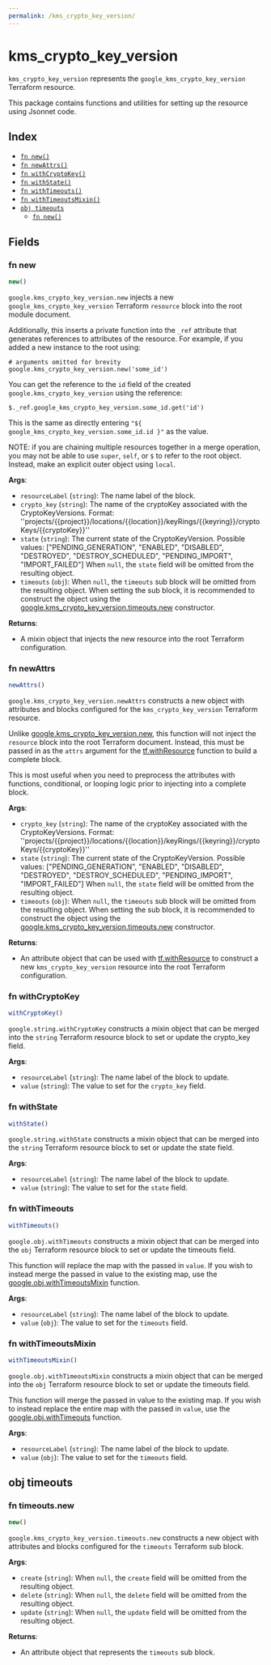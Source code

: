 ```yaml
---
permalink: /kms_crypto_key_version/
---
```


# kms_crypto_key_version

`kms_crypto_key_version` represents the `google_kms_crypto_key_version` Terraform resource.



This package contains functions and utilities for setting up the resource using Jsonnet code.


## Index

* [`fn new()`](#fn-new)
* [`fn newAttrs()`](#fn-newattrs)
* [`fn withCryptoKey()`](#fn-withcryptokey)
* [`fn withState()`](#fn-withstate)
* [`fn withTimeouts()`](#fn-withtimeouts)
* [`fn withTimeoutsMixin()`](#fn-withtimeoutsmixin)
* [`obj timeouts`](#obj-timeouts)
  * [`fn new()`](#fn-timeoutsnew)

## Fields

### fn new

```ts
new()
```


`google.kms_crypto_key_version.new` injects a new `google_kms_crypto_key_version` Terraform `resource`
block into the root module document.

Additionally, this inserts a private function into the `_ref` attribute that generates references to attributes of the
resource. For example, if you added a new instance to the root using:

    # arguments omitted for brevity
    google.kms_crypto_key_version.new('some_id')

You can get the reference to the `id` field of the created `google.kms_crypto_key_version` using the reference:

    $._ref.google_kms_crypto_key_version.some_id.get('id')

This is the same as directly entering `"${ google_kms_crypto_key_version.some_id.id }"` as the value.

NOTE: if you are chaining multiple resources together in a merge operation, you may not be able to use `super`, `self`,
or `$` to refer to the root object. Instead, make an explicit outer object using `local`.

**Args**:
  - `resourceLabel` (`string`): The name label of the block.
  - `crypto_key` (`string`): The name of the cryptoKey associated with the CryptoKeyVersions.
Format: &#39;&#39;projects/{{project}}/locations/{{location}}/keyRings/{{keyring}}/cryptoKeys/{{cryptoKey}}&#39;&#39;
  - `state` (`string`): The current state of the CryptoKeyVersion. Possible values: [&#34;PENDING_GENERATION&#34;, &#34;ENABLED&#34;, &#34;DISABLED&#34;, &#34;DESTROYED&#34;, &#34;DESTROY_SCHEDULED&#34;, &#34;PENDING_IMPORT&#34;, &#34;IMPORT_FAILED&#34;] When `null`, the `state` field will be omitted from the resulting object.
  - `timeouts` (`obj`):  When `null`, the `timeouts` sub block will be omitted from the resulting object. When setting the sub block, it is recommended to construct the object using the [google.kms_crypto_key_version.timeouts.new](#fn-kms_crypto_key_versiontimeoutsnew) constructor.

**Returns**:
- A mixin object that injects the new resource into the root Terraform configuration.


### fn newAttrs

```ts
newAttrs()
```


`google.kms_crypto_key_version.newAttrs` constructs a new object with attributes and blocks configured for the `kms_crypto_key_version`
Terraform resource.

Unlike [google.kms_crypto_key_version.new](#fn-kms_crypto_key_versionnew), this function will not inject the `resource`
block into the root Terraform document. Instead, this must be passed in as the `attrs` argument for the
[tf.withResource](https://github.com/tf-libsonnet/core/tree/main/docs#fn-withresource) function to build a complete block.

This is most useful when you need to preprocess the attributes with functions, conditional, or looping logic prior to
injecting into a complete block.

**Args**:
  - `crypto_key` (`string`): The name of the cryptoKey associated with the CryptoKeyVersions.
Format: &#39;&#39;projects/{{project}}/locations/{{location}}/keyRings/{{keyring}}/cryptoKeys/{{cryptoKey}}&#39;&#39;
  - `state` (`string`): The current state of the CryptoKeyVersion. Possible values: [&#34;PENDING_GENERATION&#34;, &#34;ENABLED&#34;, &#34;DISABLED&#34;, &#34;DESTROYED&#34;, &#34;DESTROY_SCHEDULED&#34;, &#34;PENDING_IMPORT&#34;, &#34;IMPORT_FAILED&#34;] When `null`, the `state` field will be omitted from the resulting object.
  - `timeouts` (`obj`):  When `null`, the `timeouts` sub block will be omitted from the resulting object. When setting the sub block, it is recommended to construct the object using the [google.kms_crypto_key_version.timeouts.new](#fn-kms_crypto_key_versiontimeoutsnew) constructor.

**Returns**:
  - An attribute object that can be used with [tf.withResource](https://github.com/tf-libsonnet/core/tree/main/docs#fn-withresource) to construct a new `kms_crypto_key_version` resource into the root Terraform configuration.


### fn withCryptoKey

```ts
withCryptoKey()
```

`google.string.withCryptoKey` constructs a mixin object that can be merged into the `string`
Terraform resource block to set or update the crypto_key field.



**Args**:
  - `resourceLabel` (`string`): The name label of the block to update.
  - `value` (`string`): The value to set for the `crypto_key` field.


### fn withState

```ts
withState()
```

`google.string.withState` constructs a mixin object that can be merged into the `string`
Terraform resource block to set or update the state field.



**Args**:
  - `resourceLabel` (`string`): The name label of the block to update.
  - `value` (`string`): The value to set for the `state` field.


### fn withTimeouts

```ts
withTimeouts()
```

`google.obj.withTimeouts` constructs a mixin object that can be merged into the `obj`
Terraform resource block to set or update the timeouts field.

This function will replace the map with the passed in `value`. If you wish to instead merge the
passed in value to the existing map, use the [google.obj.withTimeoutsMixin](TODO) function.

**Args**:
  - `resourceLabel` (`string`): The name label of the block to update.
  - `value` (`obj`): The value to set for the `timeouts` field.


### fn withTimeoutsMixin

```ts
withTimeoutsMixin()
```

`google.obj.withTimeoutsMixin` constructs a mixin object that can be merged into the `obj`
Terraform resource block to set or update the timeouts field.

This function will merge the passed in value to the existing map. If you wish
to instead replace the entire map with the passed in `value`, use the [google.obj.withTimeouts](TODO)
function.


**Args**:
  - `resourceLabel` (`string`): The name label of the block to update.
  - `value` (`obj`): The value to set for the `timeouts` field.


## obj timeouts



### fn timeouts.new

```ts
new()
```


`google.kms_crypto_key_version.timeouts.new` constructs a new object with attributes and blocks configured for the `timeouts`
Terraform sub block.



**Args**:
  - `create` (`string`):  When `null`, the `create` field will be omitted from the resulting object.
  - `delete` (`string`):  When `null`, the `delete` field will be omitted from the resulting object.
  - `update` (`string`):  When `null`, the `update` field will be omitted from the resulting object.

**Returns**:
  - An attribute object that represents the `timeouts` sub block.
